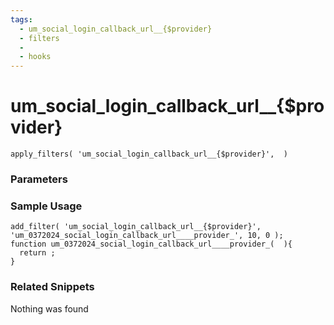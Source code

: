 ```yaml
---
tags: 
  - um_social_login_callback_url__{$provider}
  - filters
  - 
  - hooks
---
```

# um\_social\_login\_callback\_url\_\_{$provider}

``` php:no-line-numbers
apply_filters( 'um_social_login_callback_url__{$provider}',  )
```
<div class='hook-sep'></div>

### Parameters

<div class='hook-sep'></div>



### Sample Usage

``` php:no-line-numbers
add_filter( 'um_social_login_callback_url__{$provider}', 'um_0372024_social_login_callback_url____provider_', 10, 0 );
function um_0372024_social_login_callback_url____provider_(  ){
  return ;
}
```
<div class='hook-sep'></div>



### Related Snippets

Nothing was found

